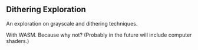 ## Dithering Exploration

An exploration on grayscale and dithering techniques.

With WASM. Because why not? (Probably in the future will include computer shaders.)
